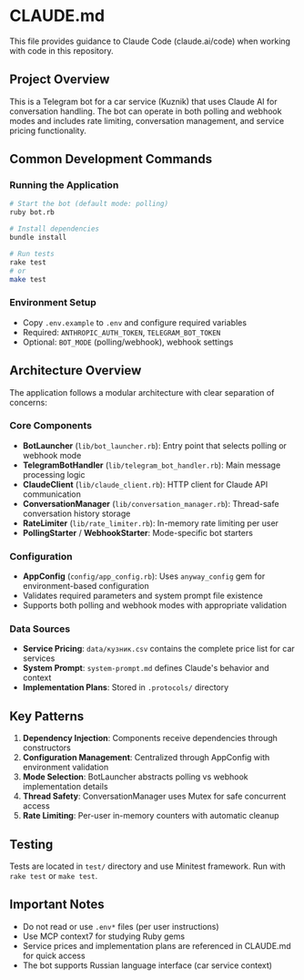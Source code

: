 # CLAUDE.md

This file provides guidance to Claude Code (claude.ai/code) when working with code in this repository.

## Project Overview

This is a Telegram bot for a car service (Kuznik) that uses Claude AI for conversation handling. The bot can operate in both polling and webhook modes and includes rate limiting, conversation management, and service pricing functionality.

## Common Development Commands

### Running the Application
```bash
# Start the bot (default mode: polling)
ruby bot.rb

# Install dependencies
bundle install

# Run tests
rake test
# or
make test
```

### Environment Setup
- Copy `.env.example` to `.env` and configure required variables
- Required: `ANTHROPIC_AUTH_TOKEN`, `TELEGRAM_BOT_TOKEN`
- Optional: `BOT_MODE` (polling/webhook), webhook settings

## Architecture Overview

The application follows a modular architecture with clear separation of concerns:

### Core Components
- **BotLauncher** (`lib/bot_launcher.rb`): Entry point that selects polling or webhook mode
- **TelegramBotHandler** (`lib/telegram_bot_handler.rb`): Main message processing logic
- **ClaudeClient** (`lib/claude_client.rb`): HTTP client for Claude API communication
- **ConversationManager** (`lib/conversation_manager.rb`): Thread-safe conversation history storage
- **RateLimiter** (`lib/rate_limiter.rb`): In-memory rate limiting per user
- **PollingStarter** / **WebhookStarter**: Mode-specific bot starters

### Configuration
- **AppConfig** (`config/app_config.rb`): Uses `anyway_config` gem for environment-based configuration
- Validates required parameters and system prompt file existence
- Supports both polling and webhook modes with appropriate validation

### Data Sources
- **Service Pricing**: `data/кузник.csv` contains the complete price list for car services
- **System Prompt**: `system-prompt.md` defines Claude's behavior and context
- **Implementation Plans**: Stored in `.protocols/` directory

## Key Patterns

1. **Dependency Injection**: Components receive dependencies through constructors
2. **Configuration Management**: Centralized through AppConfig with environment validation
3. **Mode Selection**: BotLauncher abstracts polling vs webhook implementation details
4. **Thread Safety**: ConversationManager uses Mutex for safe concurrent access
5. **Rate Limiting**: Per-user in-memory counters with automatic cleanup

## Testing

Tests are located in `test/` directory and use Minitest framework. Run with `rake test` or `make test`.

## Important Notes

- Do not read or use `.env*` files (per user instructions)
- Use MCP context7 for studying Ruby gems
- Service prices and implementation plans are referenced in CLAUDE.md for quick access
- The bot supports Russian language interface (car service context)